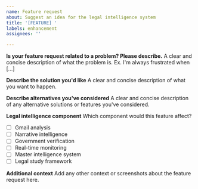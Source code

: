 ```yaml
---
name: Feature request
about: Suggest an idea for the legal intelligence system
title: '[FEATURE] '
labels: enhancement
assignees: ''

---
```


**Is your feature request related to a problem? Please describe.**
A clear and concise description of what the problem is. Ex. I'm always frustrated when [...]

**Describe the solution you'd like**
A clear and concise description of what you want to happen.

**Describe alternatives you've considered**
A clear and concise description of any alternative solutions or features you've considered.

**Legal intelligence component**
Which component would this feature affect?
- [ ] Gmail analysis
- [ ] Narrative intelligence
- [ ] Government verification
- [ ] Real-time monitoring
- [ ] Master intelligence system
- [ ] Legal study framework

**Additional context**
Add any other context or screenshots about the feature request here.